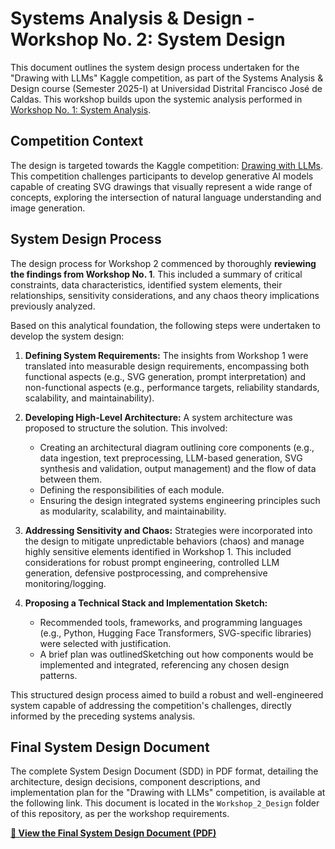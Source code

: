# Systems Analysis & Design - Workshop No. 2: System Design

This document outlines the system design process undertaken for the "Drawing with LLMs" Kaggle competition, as part of the Systems Analysis & Design course (Semester 2025-I) at Universidad Distrital Francisco José de Caldas. This workshop builds upon the systemic analysis performed in [Workshop No. 1: System Analysis](https://github.com/Edd022/SystemsAnalisis/blob/main/Workshop_1/Workshop_No__1_Kagle_Systems_Analysis_of_Drawing_with_LLMs.pdf).

## Competition Context

The design is targeted towards the Kaggle competition: [Drawing with LLMs](https://www.kaggle.com/competitions/drawing-with-llms/overview). This competition challenges participants to develop generative AI models capable of creating SVG drawings that visually represent a wide range of concepts, exploring the intersection of natural language understanding and image generation.

## System Design Process

The design process for Workshop 2 commenced by thoroughly **reviewing the findings from Workshop No. 1**. This included a summary of critical constraints, data characteristics, identified system elements, their relationships, sensitivity considerations, and any chaos theory implications previously analyzed.

Based on this analytical foundation, the following steps were undertaken to develop the system design:

1.  **Defining System Requirements:** The insights from Workshop 1 were translated into measurable design requirements, encompassing both functional aspects (e.g., SVG generation, prompt interpretation) and non-functional aspects (e.g., performance targets, reliability standards, scalability, and maintainability).

2.  **Developing High-Level Architecture:** A system architecture was proposed to structure the solution. This involved:
    * Creating an architectural diagram outlining core components (e.g., data ingestion, text preprocessing, LLM-based generation, SVG synthesis and validation, output management) and the flow of data between them.
    * Defining the responsibilities of each module.
    * Ensuring the design integrated systems engineering principles such as modularity, scalability, and maintainability.

3.  **Addressing Sensitivity and Chaos:** Strategies were incorporated into the design to mitigate unpredictable behaviors (chaos) and manage highly sensitive elements identified in Workshop 1. This included considerations for robust prompt engineering, controlled LLM generation, defensive postprocessing, and comprehensive monitoring/logging.

4.  **Proposing a Technical Stack and Implementation Sketch:**
    * Recommended tools, frameworks, and programming languages (e.g., Python, Hugging Face Transformers, SVG-specific libraries) were selected with justification.
    * A brief plan was outlinedSketching out how components would be implemented and integrated, referencing any chosen design patterns.

This structured design process aimed to build a robust and well-engineered system capable of addressing the competition's challenges, directly informed by the preceding systems analysis.

## Final System Design Document

The complete System Design Document (SDD) in PDF format, detailing the architecture, design decisions, component descriptions, and implementation plan for the "Drawing with LLMs" competition, is available at the following link. This document is located in the `Workshop_2_Design` folder of this repository, as per the workshop requirements.

**[📄 View the Final System Design Document (PDF)](./Workshop_2_Design/System_Design_Document_LLM_Drawing.pdf)** 

